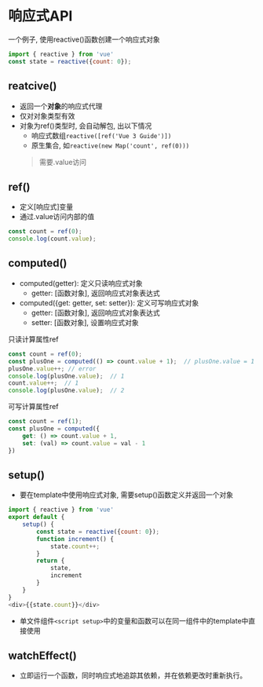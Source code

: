 # 响应式API

一个例子, 使用reactive()函数创建一个响应式对象

```js
import { reactive } from 'vue'
const state = reactive({count: 0});
```

## reatcive()

- 返回一个**对象**的响应式代理
- 仅对对象类型有效
- 对象为ref()类型时, 会自动解包, 出以下情况
  - 响应式数组`reactive([ref('Vue 3 Guide')])`
  - 原生集合, 如`reactive(new Map('count', ref(0)))`
  > 需要.value访问

## ref()

- 定义[响应式]变量
- 通过.value访问内部的值

```js
const count = ref(0);
console.log(count.value);
```

## computed()

- computed(getter): 定义只读响应式对象
  - getter: [函数对象], 返回响应式对象表达式 
- computed({get: getter, set: setter}): 定义可写响应式对象
  - getter: [函数对象], 返回响应式对象表达式
  - setter: [函数对象], 设置响应式对象

只读计算属性ref

```js
const count = ref(0);
const plusOne = computed(() => count.value + 1);  // plusOne.value = 1
plusOne.value++; // error
console.log(plusOne.value);  // 1
count.value++;  // 1
console.log(plusOne.value);  // 2
```

可写计算属性ref

```js
const count = ref(1);
const plusOne = computed({
    get: () => count.value + 1,
    set: (val) => count.value = val - 1
})
```

## setup()

- 要在template中使用响应式对象, 需要setup()函数定义并返回一个对象

```js
import { reactive } from 'vue'
export default {
    setup() {
        const state = reactive({count: 0});
        function increment() {
            state.count++;
        }
        return {
            state,
            increment
        }
    }
}
<div>{{state.count}}</div>
```

- 单文件组件`<script setup>`中的变量和函数可以在同一组件中的template中直接使用

## watchEffect()

- 立即运行一个函数，同时响应式地追踪其依赖，并在依赖更改时重新执行。

